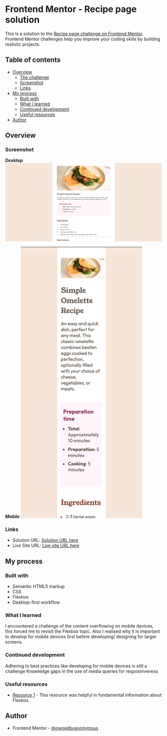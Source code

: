 # Frontend Mentor - Recipe page solution

This is a solution to the [Recipe page challenge on Frontend Mentor](https://www.frontendmentor.io/challenges/recipe-page-KiTsR8QQKm). Frontend Mentor challenges help you improve your coding skills by building realistic projects. 

## Table of contents

- [Overview](#overview)
  - [The challenge](#the-challenge)
  - [Screenshot](#screenshot)
  - [Links](#links)
- [My process](#my-process)
  - [Built with](#built-with)
  - [What I learned](#what-i-learned)
  - [Continued development](#continued-development)
  - [Useful resources](#useful-resources)
- [Author](#author)

## Overview

### Screenshot
***Desktop***
![](./assets/images/desktop.png)

***Mobile***
![](./assets/images/mobile.png)

### Links

- Solution URL: [Solution URL here](https://github.com/ownedbyanonymous/recipe-page-main)
- Live Site URL: [Live site URL here](https://vercel.com/anonymous-projects-2a5e58cd/recipe-page-main-ka9w)

## My process

### Built with

- Semantic HTML5 markup
- CSS
- Flexbox
- Desktop-first workflow


### What I learned

I encountered a challenge of the content overflowing on mobile devices, this forced me to revisit the Flexbox topic. Also l realised why it is important to develop for mobile devices first before developing/ designing for larger screens.


### Continued development

Adhering to best practices like developing for mobile devices is still a challenge
Knowledge gaps in the use of media queries for resposniveness

### Useful resources

- [Resource 1](https://developer.mozilla.org/en-US/docs/Web/CSS/CSS_flexible_box_layout/Basic_concepts_of_flexbox#the_flex_container) - This resource was helpful in fundamental information about Flexbox


## Author

- Frontend Mentor - [@ownedbyanonymous](https://www.frontendmentor.io/profile/ownedbyanonymous)

